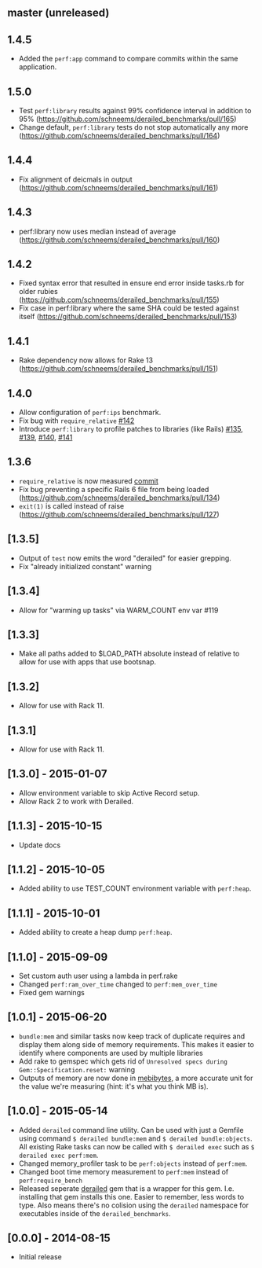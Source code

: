 ## master (unreleased)
## 1.4.5
- Added the `perf:app` command to compare commits within the same application.

## 1.5.0

- Test `perf:library` results against 99% confidence interval in addition to 95% (https://github.com/schneems/derailed_benchmarks/pull/165)
- Change default, `perf:library` tests do not stop automatically any more (https://github.com/schneems/derailed_benchmarks/pull/164)

## 1.4.4

- Fix alignment of deicmals in output (https://github.com/schneems/derailed_benchmarks/pull/161)

## 1.4.3

- perf:library now uses median instead of average (https://github.com/schneems/derailed_benchmarks/pull/160)

## 1.4.2

- Fixed syntax error that resulted in ensure end error inside tasks.rb for older rubies (https://github.com/schneems/derailed_benchmarks/pull/155)
- Fix case in perf:library where the same SHA could be tested against itself (https://github.com/schneems/derailed_benchmarks/pull/153)

## 1.4.1

- Rake dependency now allows for Rake 13 (https://github.com/schneems/derailed_benchmarks/pull/151)

## 1.4.0

- Allow configuration of `perf:ips` benchmark.
- Fix bug with `require_relative` [#142](https://github.com/schneems/derailed_benchmarks/pull/142)
- Introduce `perf:library` to profile patches to libraries (like Rails) [#135](https://github.com/schneems/derailed_benchmarks/pull/135), [#139](https://github.com/schneems/derailed_benchmarks/pull/139), [#140](https://github.com/schneems/derailed_benchmarks/pull/140), [#141](https://github.com/schneems/derailed_benchmarks/pull/141)

## 1.3.6

- `require_relative` is now measured [commit](https://github.com/schneems/derailed_benchmarks/commit/af11bcc46a4fa24f79e4897a51034927a56e077e)
- Fix bug preventing a specific Rails 6 file from being loaded (https://github.com/schneems/derailed_benchmarks/pull/134)
- `exit(1)` is called instead of raise (https://github.com/schneems/derailed_benchmarks/pull/127)

## [1.3.5]

- Output of `test` now emits the word "derailed" for easier grepping.
- Fix "already initialized constant" warning

## [1.3.4]

- Allow for "warming up tasks" via WARM_COUNT env var #119

## [1.3.3]

- Make all paths added to $LOAD_PATH absolute instead of relative to allow for use with apps that use bootsnap.

## [1.3.2]

- Allow for use with Rack 11.


## [1.3.1]

- Allow for use with Rack 11.


## [1.3.0] - 2015-01-07

- Allow environment variable to skip Active Record setup.
- Allow Rack 2 to work with Derailed.

## [1.1.3] - 2015-10-15

- Update docs

## [1.1.2] - 2015-10-05

- Added ability to use TEST_COUNT environment variable with `perf:heap`.

## [1.1.1] - 2015-10-01

- Added ability to create a heap dump `perf:heap`.

## [1.1.0] - 2015-09-09

- Set custom auth user using a lambda in perf.rake
- Changed `perf:ram_over_time` changed to `perf:mem_over_time`
- Fixed gem warnings

## [1.0.1] - 2015-06-20

- `bundle:mem` and similar tasks now keep track of duplicate requires and display them along side of memory requirements. This makes it easier to identify where components are used by multiple libraries
- Add rake to gemspec which gets rid of `Unresolved specs during Gem::Specification.reset:` warning
- Outputs of memory are now done in [mebibytes](https://en.wikipedia.org/wiki/Mebibyte), a more accurate unit for the value we're measuring (hint: it's what you think MB is).

## [1.0.0] - 2015-05-14

- Added `derailed` command line utility. Can be used with just a Gemfile using command `$ derailed bundle:mem` and `$ derailed bundle:objects`. All existing Rake tasks can now be called with `$ derailed exec` such as `$ derailed exec perf:mem`.
- Changed memory_profiler task to be `perf:objects` instead of `perf:mem`.
- Changed boot time memory measurement to `perf:mem` instead of `perf:require_bench`
- Released seperate [derailed](https://github.com/schneems/derailed) gem that is a wrapper for this gem. I.e. installing that gem installs this one. Easier to remember, less words to type. Also means there's no colision using the `derailed` namespace for executables inside of the `derailed_benchmarks`.

## [0.0.0] - 2014-08-15

- Initial release
